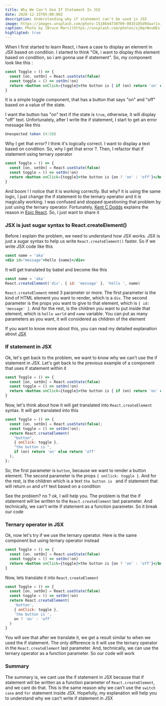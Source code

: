 ```yaml
---
title: Why We Can't Use If Statement In JSX
date: 2020-12-15T05:00:00Z
description: Understanding why if statement can't be used in JSX
image: https://images.unsplash.com/photo-1518644730709-0835105d9daa?ixid=MXwxMjA3fDB8MHxwaG90by1wYWdlfHx8fGVufDB8fHw%3D&ixlib=rb-1.2.1&auto=format&fit=crop&w=1650&q=80
caption: Photo by [Bruce Mars](https://unsplash.com/photos/xj8qrWvuOEs)
highligted: true
---
```


When I first started to learn React, i have a case to display an element in JSX based on condition. I started to think "Ok, i want to display this element based on condition, so i am gonna use if statement". So, my component look like this :

```jsx {linenos=table,hl_lines=[4]}
const Toggle = () => {
  const [on, setOn] = React.useState(false)
  const toggle = () => setOn(!on)
  return <button onClick={toggle}>the button is { if (on) return 'on' else return 'off' }</button>
}
```

It is a simple toggle component, that has a button that says "on" and "off" based on a value of the state.

I want the button has "on" text if the state is `true`, otherwise, it will display "off" text. Unfortunately, after I write the if statement, I start to get an error message like this

```jsx
Unexpected token (4:50)
```

Why I get that error? I think it's logically correct. I want to display a text based on condition. So, why I get that error ?. Then, I refactor that if statement using ternary operator

```jsx {linenos=table,hl_lines=[4]}
const Toggle = () => {
  const [on, setOn] = React.useState(false)
  const toggle = () => setOn(!on)
  return <button onClick={toggle}>the button is {on ? 'on' : 'off'}</button>
}
```

And boom ! I notice that it is working correctly. But why? it is using the same logic, I just change the if statement to the ternary operator and it is magically working. I was confused and stopped questioning that problem by just using the ternary operator. Fortunately, [Kent C Dodds](https://twitter.com/kentcdodds) explains the reason in [Epic React](https://epicreact.dev/). So, I just want to share it

### JSX is just sugar syntax to React.createElement()

Before I explain the problem, we need to understand how JSX works. JSX is just a sugar syntax to help us write `React.createElement()` faster. So if we write JSX code like this

```jsx {linenos=table,hl_lines=[2]}
const name = 'aka'
<div id="message">hello {name}</div>
```

It will get translated by babel and become like this

```javascript {linenos=table,hl_lines=[2]}
const name = 'aka'
React.createElement('div', { id: 'message' }, 'hello ', name)
```

`React.createElement` need 3 parameter or more. The first parameter is the kind of HTML element you want to render, which is a `div`. The second parameter is the props you want to give to that element, which is `{ id: 'message' }`. And for the rest, is the children you want to put inside that element, which is `hello world` and `name` variable. You can put as many parameters as you want, it will considered as children of the element

If you want to know more about this, you can read my detailed explanation about [JSX](https://mnindrazaka.com/how-to-enter-jsx-world-smoothly/)

### If statement in JSX

Ok, let's get back to the problem, we want to know why we can't use the if statement in JSX. Let's get back to the previous example of a component that uses if statement within it

```jsx {linenos=table}
const Toggle = () => {
  const [on, setOn] = React.useState(false)
  const toggle = () => setOn(!on)
  return <button onClick={toggle}>the button is { if (on) return 'on' else return 'off' }</button>
}
```

Now, let's think about how it will get translated into `React.createElement` syntax. It will get translated into this

```jsx {linenos=table, hl_lines=[8]}
const Toggle = () => {
  const [on, setOn] = React.useState(false);
  const toggle = () => setOn(!on);
  return React.createElement(
    "button",
    { onClick: toggle },
    "the button is ",
    if (on) return 'on' else return 'off'
  );
};
```

So, the first parameter is `button`, because we want to render a button element. The second parameter is the props `{ onClick: toggle }`. And for the rest, is the children which is a text `the button is ` and if statement that will return `on` and `off` text based on a condition

See the problem? no ? ok, I will help you. The problem is that the if statement will be written to the `React.createElement` last parameter. And technically, we can't write if statement as a function parameter. So it break our code

### Ternary operator in JSX

Ok, now let's try if we use the ternary operator. Here is the same component but using ternary operator instead

```jsx {linenos=table}
const Toggle = () => {
  const [on, setOn] = React.useState(false)
  const toggle = () => setOn(!on)
  return <button onClick={toggle}>the button is {on ? 'on' : 'off'}</button>
}
```

Now, lets translate it into `React.createElement`

```jsx {linenos=table, hl_lines=[8]}
const Toggle = () => {
  const [on, setOn] = React.useState(false)
  const toggle = () => setOn(!on)
  return React.createElement(
    'button',
    { onClick: toggle },
    'the button is ',
    on ? 'on' : 'off'
  )
}
```

You will see that after we translate it, we get a result similar to when we used the if statement. The only difference is it will use the ternary operator in the `React.createElement` last parameter. And, technically, we can use the ternary operator as a function parameter. So our code will work

### Summary

The summary is, we cant use the if statement in JSX because that if statement will be written as a function parameter of `React.createElement`, and we cant do that. This is the same reason why we can't use the `switch case` and `for` statement inside JSX. Hopefully, my explanation will help you to understand why we can't write if statement in JSX
